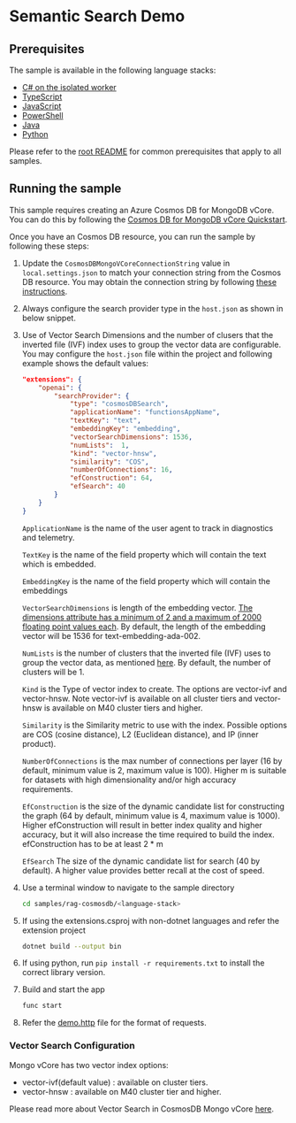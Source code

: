 # Semantic Search Demo

## Prerequisites

The sample is available in the following language stacks:

- [C# on the isolated worker](csharp-ooproc/)
- [TypeScript](typescript/)
- [JavaScript](javascript/)
- [PowerShell](powershell/)
- [Java](java/)
- [Python](python/)

Please refer to the [root README](../../README.md#requirements) for common prerequisites that apply to all samples.

## Running the sample

This sample requires creating an Azure Cosmos DB for MongoDB vCore. You can do this by following the [Cosmos DB for MongoDB vCore Quickstart](https://learn.microsoft.com/azure/cosmos-db/mongodb/vcore/quickstart-portal).

Once you have an Cosmos DB resource, you can run the sample by following these steps:

1. Update the `CosmosDBMongoVCoreConnectionString` value in `local.settings.json` to match your connection string from the Cosmos DB resource. You may obtain the connection string by following [these instructions](https://learn.microsoft.com/azure/cosmos-db/mongodb/vcore/quickstart-portal#get-cluster-credentials).
1. Always configure the search provider type in the `host.json` as shown in below snippet.
1. Use of Vector Search Dimensions and the number of clusers that the inverted file (IVF) index uses to group the vector data are configurable. You may configure the `host.json` file within the project and following example shows the default values:

   ```json
   "extensions": {
       "openai": {
           "searchProvider": {
               "type": "cosmosDBSearch",
               "applicationName": "functionsAppName",
               "textKey": "text",
               "embeddingKey": "embedding",
               "vectorSearchDimensions": 1536,
               "numLists":  1,
               "kind": "vector-hnsw",
               "similarity": "COS",
               "numberOfConnections": 16,
               "efConstruction": 64,
               "efSearch": 40
           }
       }
   }
   ```

   `ApplicationName` is the name of the user agent to track in diagnostics and telemetry.

   `TextKey` is the name of the field property which will contain the text which is embedded.

   `EmbeddingKey` is the name of the field property which will contain the embeddings

   `VectorSearchDimensions` is length of the embedding vector. [The dimensions attribute has a minimum of 2 and a maximum of 2000 floating point values each](https://learn.microsoft.com/azure/cosmos-db/mongodb/vcore/vector-search#create-an-vector-index-using-ivf). By default, the length of the embedding vector will be 1536 for text-embedding-ada-002.

   `NumLists` is the number of clusters that the inverted file (IVF) uses to group the vector data, as mentioned [here](https://learn.microsoft.com/azure/cosmos-db/mongodb/vcore/vector-search#create-an-vector-index-using-ivf). By default, the number of clusters will be 1.

   `Kind` is the Type of vector index to create. The options are vector-ivf and vector-hnsw. Note vector-ivf is available on all cluster tiers and vector-hnsw is available on M40 cluster tiers and higher.

   `Similarity` is the Similarity metric to use with the index. Possible options are COS (cosine distance), L2 (Euclidean distance), and IP (inner product).

   `NumberOfConnections` is the max number of connections per layer (16 by default, minimum value is 2, maximum value is 100). Higher m is suitable for datasets with high dimensionality and/or high accuracy requirements.

   `EfConstruction` is the size of the dynamic candidate list for constructing the graph (64 by default, minimum value is 4, maximum value is 1000). Higher efConstruction will result in better index quality and higher accuracy, but it will also increase the time required to build the index. efConstruction has to be at least 2 \* m

   `EfSearch` The size of the dynamic candidate list for search (40 by default). A higher value provides better recall at the cost of speed.

1. Use a terminal window to navigate to the sample directory

   ```sh
   cd samples/rag-cosmosdb/<language-stack>
   ```

1. If using the extensions.csproj with non-dotnet languages and refer the extension project

   ```sh
   dotnet build --output bin
   ```

1. If using python, run `pip install -r requirements.txt` to install the correct library version.
1. Build and start the app

   ```sh
   func start
   ```

1. Refer the [demo.http](demo.http) file for the format of requests.

### Vector Search Configuration

Mongo vCore has two vector index options:

- vector-ivf(default value) : available on cluster tiers.
- vector-hnsw : available on M40 cluster tier and higher.

Please read more about Vector Search in CosmosDB Mongo vCore [here](https://learn.microsoft.com/en-us/azure/cosmos-db/mongodb/vcore/vector-search).
